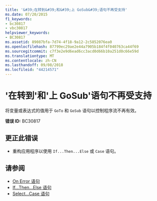 ```yaml
---
title: '&#39;在转到&#39;和&#39;上 GoSub&#39;语句不再受支持'
ms.date: 07/20/2015
f1_keywords:
- bc30817
- vbc30817
helpviewer_keywords:
- BC30817
ms.assetid: 89087bfa-7d74-4f18-9a12-2c5852076ea0
ms.openlocfilehash: 87799ec29ae2e44a7905b184f4f040763ca44f69
ms.sourcegitcommit: c7f3e2e9d6ead6cc3acd0d66b10a251d0c66e59d
ms.translationtype: MT
ms.contentlocale: zh-CN
ms.lasthandoff: 09/08/2018
ms.locfileid: "44214571"
---
```

# <a name="39on-goto39-and-39on-gosub39-statements-are-no-longer-supported"></a>&#39;在转到&#39;和&#39;上 GoSub&#39;语句不再受支持
将变量或表达式的值用于 `GoTo` 和 `GoSub` 语句以控制程序流不再有效。  
  
 **错误 ID:** BC30817  
  
## <a name="to-correct-this-error"></a>更正此错误  
  
-   重构应用程序以使用 `If...Then...Else` 或 `Case` 语句。  
  
## <a name="see-also"></a>请参阅

- [On Error 语句](../../visual-basic/language-reference/statements/on-error-statement.md)  
- [If...Then...Else 语句](../../visual-basic/language-reference/statements/if-then-else-statement.md)  
- [Select...Case 语句](../../visual-basic/language-reference/statements/select-case-statement.md)
